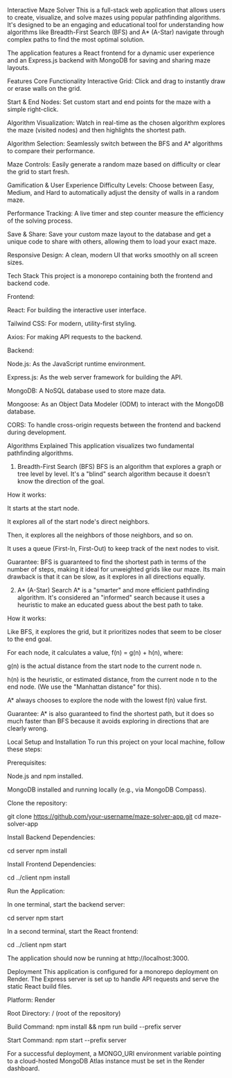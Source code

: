 Interactive Maze Solver
This is a full-stack web application that allows users to create, visualize, and solve mazes using popular pathfinding algorithms. It's designed to be an engaging and educational tool for understanding how algorithms like Breadth-First Search (BFS) and A* (A-Star) navigate through complex paths to find the most optimal solution.

The application features a React frontend for a dynamic user experience and an Express.js backend with MongoDB for saving and sharing maze layouts.

Features
Core Functionality
Interactive Grid: Click and drag to instantly draw or erase walls on the grid.

Start & End Nodes: Set custom start and end points for the maze with a simple right-click.

Algorithm Visualization: Watch in real-time as the chosen algorithm explores the maze (visited nodes) and then highlights the shortest path.

Algorithm Selection: Seamlessly switch between the BFS and A* algorithms to compare their performance.

Maze Controls: Easily generate a random maze based on difficulty or clear the grid to start fresh.

Gamification & User Experience
Difficulty Levels: Choose between Easy, Medium, and Hard to automatically adjust the density of walls in a random maze.

Performance Tracking: A live timer and step counter measure the efficiency of the solving process.

Save & Share: Save your custom maze layout to the database and get a unique code to share with others, allowing them to load your exact maze.

Responsive Design: A clean, modern UI that works smoothly on all screen sizes.

Tech Stack
This project is a monorepo containing both the frontend and backend code.

Frontend:

React: For building the interactive user interface.

Tailwind CSS: For modern, utility-first styling.

Axios: For making API requests to the backend.

Backend:

Node.js: As the JavaScript runtime environment.

Express.js: As the web server framework for building the API.

MongoDB: A NoSQL database used to store maze data.

Mongoose: As an Object Data Modeler (ODM) to interact with the MongoDB database.

CORS: To handle cross-origin requests between the frontend and backend during development.

Algorithms Explained
This application visualizes two fundamental pathfinding algorithms.

1. Breadth-First Search (BFS)
BFS is an algorithm that explores a graph or tree level by level. It's a "blind" search algorithm because it doesn't know the direction of the goal.

How it works:

It starts at the start node.

It explores all of the start node's direct neighbors.

Then, it explores all the neighbors of those neighbors, and so on.

It uses a queue (First-In, First-Out) to keep track of the next nodes to visit.

Guarantee: BFS is guaranteed to find the shortest path in terms of the number of steps, making it ideal for unweighted grids like our maze. Its main drawback is that it can be slow, as it explores in all directions equally.

2. A* (A-Star) Search
A* is a "smarter" and more efficient pathfinding algorithm. It's considered an "informed" search because it uses a heuristic to make an educated guess about the best path to take.

How it works:

Like BFS, it explores the grid, but it prioritizes nodes that seem to be closer to the end goal.

For each node, it calculates a value, f(n) = g(n) + h(n), where:

g(n) is the actual distance from the start node to the current node n.

h(n) is the heuristic, or estimated distance, from the current node n to the end node. (We use the "Manhattan distance" for this).

A* always chooses to explore the node with the lowest f(n) value first.

Guarantee: A* is also guaranteed to find the shortest path, but it does so much faster than BFS because it avoids exploring in directions that are clearly wrong.

Local Setup and Installation
To run this project on your local machine, follow these steps:

Prerequisites:

Node.js and npm installed.

MongoDB installed and running locally (e.g., via MongoDB Compass).

Clone the repository:

git clone https://github.com/your-username/maze-solver-app.git
cd maze-solver-app

Install Backend Dependencies:

cd server
npm install

Install Frontend Dependencies:

cd ../client
npm install

Run the Application:

In one terminal, start the backend server:

cd server
npm start

In a second terminal, start the React frontend:

cd ../client
npm start

The application should now be running at http://localhost:3000.

Deployment
This application is configured for a monorepo deployment on Render. The Express server is set up to handle API requests and serve the static React build files.

Platform: Render

Root Directory: / (root of the repository)

Build Command: npm install && npm run build --prefix server

Start Command: npm start --prefix server

For a successful deployment, a MONGO_URI environment variable pointing to a cloud-hosted MongoDB Atlas instance must be set in the Render dashboard.
